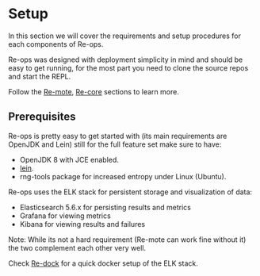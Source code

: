 # Setup

In this section we will cover the requirements and setup procedures for each components of Re-ops.

Re-ops was designed with deployment simplicity in mind and should be easy to get running, for the most part you need to clone the source repos and start the REPL.

Follow the [Re-mote](re-mote.md), [Re-core](re-core.md) sections to learn more.

## Prerequisites

Re-ops is pretty easy to get started with (its main requirements are OpenJDK and Lein) still for the full feature set make sure to have:

* OpenJDK 8 with JCE enabled.
* [lein](https://leiningen.org/).
* rng-tools package for increased entropy under Linux (Ubuntu).


Re-ops uses the ELK stack for persistent storage and visualization of data:

* Elasticsearch 5.6.x for persisting results and metrics
* Grafana for viewing metrics
* Kibana for viewing results and failures

Note: While its not a hard requirement (Re-mote can work fine without it) the two complement each other very well.

Check [Re-dock](re-dock.md) for a quick docker setup of the ELK stack.

